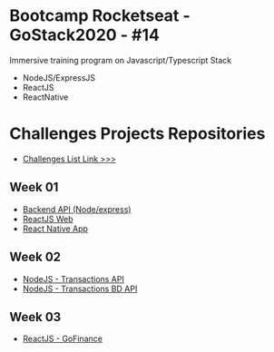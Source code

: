 # Bootcamp Rocketseat - GoStack2020 - #14

Immersive training program on Javascript/Typescript Stack
- NodeJS/ExpressJS
- ReactJS
- ReactNative

# Challenges Projects Repositories

- [Challenges List Link >>>](https://github.com/rocketseat-education/bootcamp-gostack-desafios)

## Week 01 
- [Backend API (Node/express)](https://github.com/rogerio410/nodejs-concepts-projects-app)
- [ReactJS Web](https://github.com/rogerio410/reactjs-concepts-projects-app)
- [React Native App ](https://github.com/rogerio410/reactnative-concepts-projects-app)

## Week 02
- [NodeJS - Transactions API](https://github.com/rogerio410/nodejs-transations-app)
- [NodeJS - Transactions BD API](https://github.com/rogerio410/nodejs-transations-bd-app)

## Week 03
- [ReactJS - GoFinance](https://github.com/rogerio410/gofinance-reactjs-gostack-L3/)